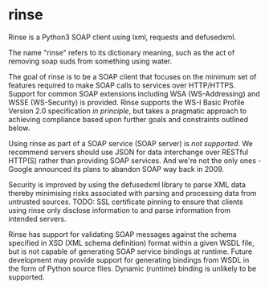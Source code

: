 rinse
=====

Rinse is a Python3 SOAP client using lxml, requests and defusedxml.

The name "rinse" refers to its dictionary meaning, such as the act of removing
soap suds from something using water.

The goal of rinse is to be a SOAP client that focuses on the minimum set of
features required to make SOAP calls to services over HTTP/HTTPS.  Support for
common SOAP extensions including WSA (WS-Addressing) and WSSE (WS-Security) is
provided.  Rinse supports the WS-I Basic Profile Version 2.0 specification _in
principle_, but takes a pragmatic approach to achieving compliance based upon
further goals and constraints outlined below.

Using rinse as part of a SOAP service (SOAP server) is _not supported_.  We
recommend servers should use JSON for data interchange over RESTful HTTP(S)
rather than providing SOAP services.  And we're not the only ones - Google
announced its plans to abandon SOAP way back in 2009.

Security is improved by using the defusedxml library to parse XML data thereby
minimising risks associated with parsing and processing data from untrusted
sources.  TODO: SSL certificate pinning to ensure that clients using rinse
only disclose information to and parse information from intended servers.

Rinse has support for validating SOAP messages against the schema specified in
XSD (XML schema definition) format within a given WSDL file, but is not
capable of generating SOAP service bindings at runtime.  Future development
may provide support for generating bindings from WSDL in the form of Python
source files.  Dynamic (runtime) binding is unlikely to be supported.
